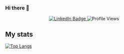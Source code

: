 ### Hi there 👋
<div id="badges" align="center">
  <a href="https://www.linkedin.com/in/marc-ugas-merino-b1a4482a0/">
    <img src="https://img.shields.io/badge/LinkedIn-blue?style=for-the-badge&logo=linkedin&logoColor=white" alt="LinkedIn Badge"/>
  </a>
  <img src="https://komarev.com/ghpvc/?username=MarcUgass&style=for-the-badge&color=blueviolet" alt="Profile Views"/>
</div>


## My stats
<!-- Remove -sigma-five from this links to use the updated link version. Non sigma-five branch does not work currently -->

[![Top Langs](https://github-readme-stats.vercel.app/api/top-langs/?username=MarcUgass&layout=donut&theme=vision-friendly-dark)](https://github.com/anuraghazra/github-readme-stats)


###
<!-- ### TODO
https://www.sitepoint.com/github-profile-readme/
https://github.com/anuraghazra/github-readme-stats#github-stats-card

**NOTE** From here, everything is default recommended description by GitHub
**MarcUgass/MarcUgass** is a ✨ _special_ ✨ repository because its `README.md` (this file) appears on your GitHub profile.

Here are some ideas to get you started:

- 🔭 I’m currently working on ...
- 🌱 I’m currently learning ...
- 👯 I’m looking to collaborate on ...
- 🤔 I’m looking for help with ...
- 💬 Ask me about ...
- 📫 How to reach me: ...
- 😄 Pronouns: ...
- ⚡ Fun fact: ...
-->
